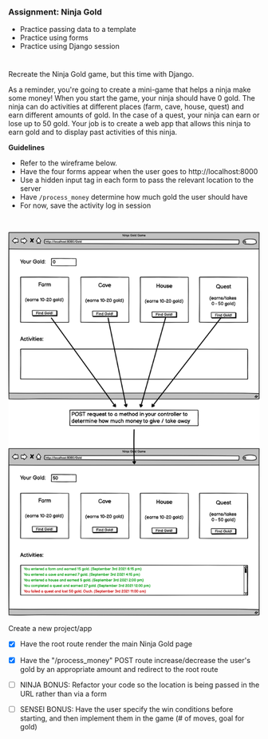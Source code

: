 ### Assignment: Ninja Gold

- Practice passing data to a template
- Practice using forms
- Practice using Django session
 #

Recreate the Ninja Gold game, but this time with Django.

As a reminder, you're going to create a mini-game that helps a ninja make some money! When you start the game, your ninja should have 0 gold. The ninja can do activities at different places (farm, cave, house, quest) and earn different amounts of gold. In the case of a quest, your ninja can earn or lose up to 50 gold. Your job is to create a web app that allows this ninja to earn gold and to display past activities of this ninja.

**Guidelines**

- Refer to the wireframe below.
- Have the four forms appear when the user goes to http://localhost:8000
- Use a hidden input tag in each form to pass the relevant location to the server
- Have ```/process_money``` determine how much gold the user should have
- For now, save the activity log in session
<br>

![](https://github.com/SaraSaeed1/Software-Web-Development-Bootcamp/blob/main/python_stack/django/django_intro/ninjaGold/ninja_gold.png)

Create a new project/app


- [x] Have the root route render the main Ninja Gold page


- [x] Have the "/process_money" POST route increase/decrease the user's gold by an appropriate amount and redirect to the root route


- [ ] NINJA BONUS: Refactor your code so the location is being passed in the URL rather than via a form

- [ ] SENSEI BONUS: Have the user specify the win conditions before starting, and then implement them in the game (# of moves, goal for gold)
